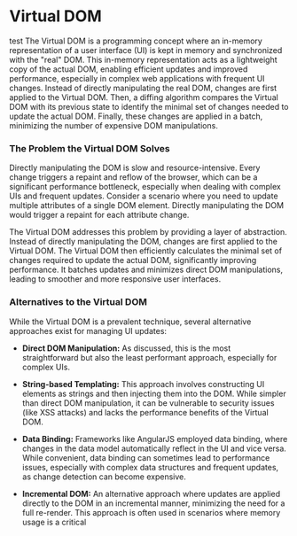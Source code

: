 # Virtual DOM
test
The Virtual DOM is a programming concept where an in-memory representation of a user interface (UI) is kept in memory and synchronized with the "real" DOM. This in-memory representation acts as a lightweight copy of the actual DOM, enabling efficient updates and improved performance, especially in complex web applications with frequent UI changes. Instead of directly manipulating the real DOM, changes are first applied to the Virtual DOM. Then, a diffing algorithm compares the Virtual DOM with its previous state to identify the minimal set of changes needed to update the actual DOM. Finally, these changes are applied in a batch, minimizing the number of expensive DOM manipulations.

### The Problem the Virtual DOM Solves

Directly manipulating the DOM is slow and resource-intensive. Every change triggers a repaint and reflow of the browser, which can be a significant performance bottleneck, especially when dealing with complex UIs and frequent updates. Consider a scenario where you need to update multiple attributes of a single DOM element. Directly manipulating the DOM would trigger a repaint for each attribute change.

The Virtual DOM addresses this problem by providing a layer of abstraction. Instead of directly manipulating the DOM, changes are first applied to the Virtual DOM. The Virtual DOM then efficiently calculates the minimal set of changes required to update the actual DOM, significantly improving performance. It batches updates and minimizes direct DOM manipulations, leading to smoother and more responsive user interfaces.

### Alternatives to the Virtual DOM

While the Virtual DOM is a prevalent technique, several alternative approaches exist for managing UI updates:

*   **Direct DOM Manipulation:** As discussed, this is the most straightforward but also the least performant approach, especially for complex UIs.

*   **String-based Templating:** This approach involves constructing UI elements as strings and then injecting them into the DOM. While simpler than direct DOM manipulation, it can be vulnerable to security issues (like XSS attacks) and lacks the performance benefits of the Virtual DOM.

*   **Data Binding:** Frameworks like AngularJS employed data binding, where changes in the data model automatically reflect in the UI and vice versa. While convenient, data binding can sometimes lead to performance issues, especially with complex data structures and frequent updates, as change detection can become expensive.

*   **Incremental DOM:** An alternative approach where updates are applied directly to the DOM in an incremental manner, minimizing the need for a full re-render. This approach is often used in scenarios where memory usage is a critical